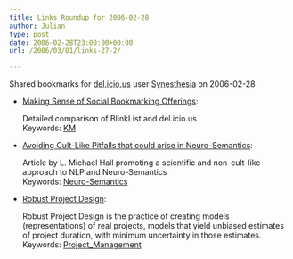 ```yaml
---
title: Links Roundup for 2006-02-28
author: Julian
type: post
date: 2006-02-28T23:00:00+00:00
url: /2006/03/01/links-27-2/

---
```

Shared bookmarks for [del.icio.us][1] user  [Synesthesia][2] on 2006-02-28

  * [Making Sense of Social Bookmarking Offerings][3]:
  
    Detailed comparison of BlinkList and del.icio.us   
    Keywords: [KM][4]
  * [Avoiding Cult-Like Pitfalls that could arise in Neuro-Semantics][5]:
  
    Article by L. Michael Hall promoting a scientific and non-cult-like approach to NLP and Neuro-Semantics   
    Keywords: [Neuro-Semantics][6]
  * [Robust Project Design][7]:
  
    Robust Project Design is the practice of creating models (representations) of real projects, models that yield unbiased estimates of project duration, with minimum uncertainty in those estimates.   
    Keywords: [Project_Management][8]

 [1]: http://del.icio.us/
 [2]: http://del.icio.us/synesthesia
 [3]: http://www.elsua.net/2006/01/04/making-sense-of-social-bookmarking-offerings-delicious-vs-blinklist/ "http://www.elsua.net/2006/01/04/making-sense-of-social-bookmarking-offerings-delicious-vs-blinklist/"
 [4]: http://del.icio.us/synesthesia/KM
 [5]: http://www.neurosemantics.com/index.php?option=com_content&task=view&id=437&Itemid=46 "http://www.neurosemantics.com/index.php?option=com_content&task=view&id=437&Itemid=46"
 [6]: http://del.icio.us/synesthesia/Neuro-Semantics
 [7]: http://www.pdinstitute.com/RobustProjectDesign.html "http://www.pdinstitute.com/RobustProjectDesign.html"
 [8]: http://del.icio.us/synesthesia/Project_Management